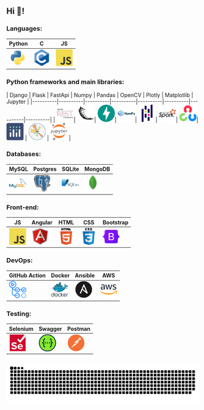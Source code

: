 <h2 align="left">Hi 👋! </h2>

### Languages:
| Python | C | JS | 
|----------|----------|----------|
|  <img src="https://github.com/devicons/devicon/blob/master/icons/python/python-original.svg" title="Python"  alt="Python" width="45" height="45"/> |  <img src="https://github.com/devicons/devicon/blob/master/icons/c/c-original.svg" title="C"  alt="C" width="45" height="45"/> |  <img src="https://github.com/devicons/devicon/blob/master/icons/javascript/javascript-original.svg" title="JavaScript" alt="JavaScript" width="45" height="45"/> |

  
### Python frameworks and main libraries:

| Django | Flask | FastApi | Numpy | Pandas | OpenCV | Plotly | Matplotlib | Jupyter | 
|----------|----------|----------|----------|----------|----------|----------|----------|
| <img src="https://github.com/devicons/devicon/blob/master/icons/djangorest/djangorest-original-wordmark.svg" title="Django" alt="Django" width="45" height="45"/>|  <img src="https://github.com/devicons/devicon/blob/master/icons/flask/flask-original.svg" title="Pandas" alt="Pandas" width="45" height="45"/>| <img src="https://github.com/devicons/devicon/blob/master/icons/fastapi/fastapi-original.svg" title="FastApi" alt="FastApi" width="45" height="45"/>| <img src="https://github.com/devicons/devicon/blob/master/icons/numpy/numpy-original-wordmark.svg" title="Numpy" alt="Numpy" width="45" height="45"/>|  <img src="https://github.com/devicons/devicon/blob/master/icons/pandas/pandas-original.svg" title="Pandas" alt="Pandas" width="45" height="45"/>| <img src="https://github.com/devicons/devicon/blob/master/icons/apachespark/apachespark-original-wordmark.svg" title="PySpark" alt="PySpark" width="45" height="45"/>| <img src="https://github.com/devicons/devicon/blob/master/icons/opencv/opencv-original.svg" title="mpl" alt="mpl" width="45" height="45"/>| <img src="https://github.com/devicons/devicon/blob/master/icons/plotly/plotly-original.svg" title="plotly" alt="pltly" width="45" height="45"/> | <img src="https://github.com/devicons/devicon/blob/master/icons/matplotlib/matplotlib-original.svg" title="plotly" alt="pltly" width="45" height="45"/> | <img src="https://github.com/devicons/devicon/blob/master/icons/jupyter/jupyter-original-wordmark.svg" title="Jupyter"  alt="Jupyter" width="45" height="45"/> |


### Databases:
|  MySQL | Postgres | SQLite | MongoDB | 
|----------|----------|----------|----------|
| <img src="https://github.com/devicons/devicon/blob/master/icons/mysql/mysql-original-wordmark.svg" title="MySQL" alt="MySQL" width="45" height="45"/>|<img src="https://github.com/devicons/devicon/blob/master/icons/postgresql/postgresql-original.svg" title="pg" alt="pg" width="45" height="45"/>|<img src="https://github.com/devicons/devicon/blob/master/icons/sqlite/sqlite-original-wordmark.svg" title="SQLite" alt="SQLite" width="45" height="45"/>| <img src="https://github.com/devicons/devicon/blob/master/icons/mongodb/mongodb-original.svg" title="SQLite" alt="SQLite" width="45" height="45"/>|


### Front-end:
| JS | Angular | HTML | CSS | Bootstrap |
|----------|----------|----------|----------|----------|
|  <img src="https://github.com/devicons/devicon/blob/master/icons/javascript/javascript-original.svg" title="JavaScript" alt="JavaScript" width="45" height="45"/> | <img src="https://github.com/devicons/devicon/blob/master/icons/angularjs/angularjs-original.svg" title="Angular" alt="Angular" width="45" height="45"/> | <img src="https://github.com/devicons/devicon/blob/master/icons/html5/html5-original-wordmark.svg" title="HTML" alt="HTML" width="45" height="45"/> | <img src="https://github.com/devicons/devicon/blob/master/icons/css3/css3-original-wordmark.svg" title="CSS" alt="CSS" width="45" height="45"/> | <img src="https://github.com/devicons/devicon/blob/master/icons/bootstrap/bootstrap-original.svg" title="Bootstrap" alt="Bootstrap" width="45" height="45"/> |


### DevOps:
| GitHub Action | Docker | Ansible | AWS |
|----------|----------|----------|----------|
|<img src="https://github.com/devicons/devicon/blob/master/icons/githubactions/githubactions-original.svg" title="Git" alt="Git" width="45" height="45"/>|<img src="https://github.com/devicons/devicon/blob/master/icons/docker/docker-original-wordmark.svg" title="Docker" alt="Docker" width="45" height="45"/> | <img src="https://github.com/devicons/devicon/blob/master/icons/ansible/ansible-original.svg" title="Ansible" alt="Ansible" width="45" height="45"/> | <img src="https://github.com/devicons/devicon/blob/master/icons/amazonwebservices/amazonwebservices-original-wordmark.svg" title="AWS" alt="AWS" width="45" height="45"/> |

  
### Testing:
| Selenium | Swagger | Postman | 
|----------|----------|----------|
|<img src="https://github.com/devicons/devicon/blob/master/icons/selenium/selenium-original.svg" title="Selenium" alt="Selenium" width="45" height="45"/>|  <img src="https://github.com/devicons/devicon/blob/master/icons/swagger/swagger-original.svg" title="Swagger" alt="Swagger" width="45" height="45"/>|  <img src="https://github.com/devicons/devicon/blob/master/icons/postman/postman-original.svg" title="Postman" alt="Postman" width="45" height="45"/>|

<!---
### OS:
| Linux | Ubuntu | Windows |
|----------|----------|----------|
| <img src="https://github.com/devicons/devicon/blob/master/icons/linux/linux-original.svg" title="Linux" alt="Linux" width="45" height="45"/> | <img src="https://github.com/devicons/devicon/blob/master/icons/ubuntu/ubuntu-original.svg" title="Ubuntu" alt="Ubuntu" width="45" height="45"/> | <img src="https://github.com/devicons/devicon/blob/master/icons/windows11/windows11-original.svg" title="Windows" alt="Windows" width="45" height="45"/> |
--->

###
<img src="https://raw.githubusercontent.com/Platane/snk/output/github-contribution-grid-snake.svg" >

